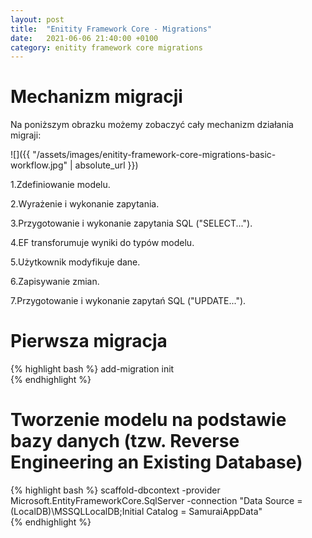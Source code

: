 ```yaml
---
layout: post
title:  "Enitity Framework Core - Migrations"
date:   2021-06-06 21:40:00 +0100
category: enitity framework core migrations
---
```


# Mechanizm migracji

Na poniższym obrazku możemy zobaczyć cały mechanizm działania migraji:

![]({{ "/assets/images/enitity-framework-core-migrations-basic-workflow.jpg" | absolute_url }})

1.Zdefiniowanie modelu.

2.Wyrażenie i wykonanie zapytania. 

3.Przygotowanie i wykonanie zapytania SQL ("SELECT..."). 

4.EF transforumuje wyniki do typów modelu. 

5.Użytkownik modyfikuje dane. 

6.Zapisywanie zmian.

7.Przygotowanie i wykonanie zapytań SQL ("UPDATE...").

# Pierwsza migracja

{% highlight bash %}
add-migration init    
{% endhighlight %}

# Tworzenie modelu na podstawie bazy danych (tzw. Reverse Engineering an Existing Database)

{% highlight bash %}
scaffold-dbcontext -provider Microsoft.EntityFrameworkCore.SqlServer -connection "Data Source = (LocalDB)\MSSQLLocalDB;Initial Catalog = SamuraiAppData"  
{% endhighlight %}
